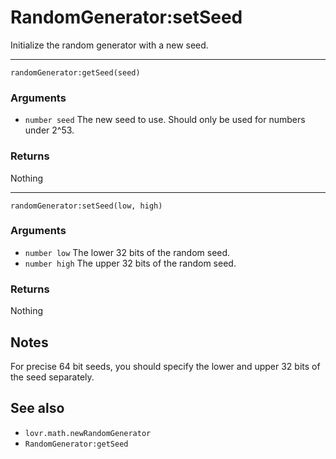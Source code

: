 <!--
category: reference
-->

RandomGenerator:setSeed
===

Initialize the random generator with a new seed.

---

    randomGenerator:getSeed(seed)

### Arguments

- `number seed` The new seed to use.  Should only be used for numbers under 2^53.

### Returns

Nothing

---

    randomGenerator:setSeed(low, high)

### Arguments

- `number low` The lower 32 bits of the random seed.
- `number high` The upper 32 bits of the random seed.

### Returns

Nothing

Notes
---

For precise 64 bit seeds, you should specify the lower and upper 32 bits of the seed separately.

See also
---

- `lovr.math.newRandomGenerator`
- `RandomGenerator:getSeed`
